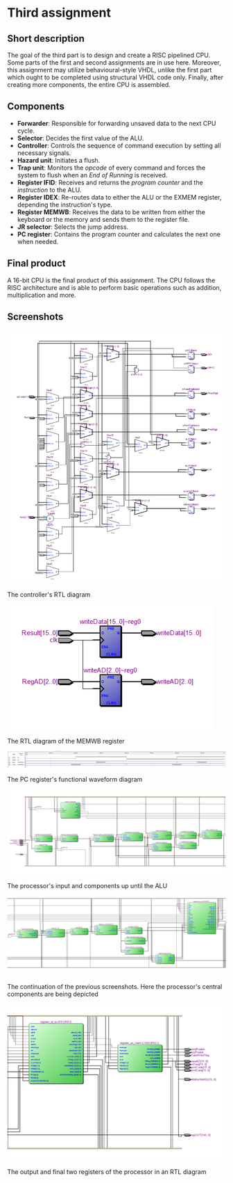 # Third assignment

## Short description

The goal of the third part is to design and create a RISC pipelined CPU. Some parts of the first and second assignments are in use here. Moreover, this assignment may utilize behavioural-style VHDL, unlike the first part which ought to be completed using structural VHDL code only. Finally, after creating more components, the entire CPU is assembled.

## Components

* **Forwarder**: Responsible for forwarding unsaved data to the next CPU cycle.
* **Selector**: Decides the first value of the ALU.
* **Controller**: Controls the sequence of command execution by setting all necessary signals.
* **Hazard unit**: Initiates a flush.
* **Trap unit**: Monitors the *opcode* of every command and forces the system to flush when an *End of Running* is received.
* **Register IFID**: Receives and returns the *program counter* and the *instruction* to the ALU.
* **Register IDEX**: Re-routes data to either the ALU or the EXMEM register, depending the instruction's type.
* **Register MEMWB**: Receives the data to be written from either the keyboard or the memory and sends them to the register file.
* **JR selector**: Selects the jump address.
* **PC register**: Contains the program counter and calculates the next one when needed.

## Final product

A 16-bit CPU is the final product of this assignment. The CPU follows the RISC architecture and is able to perform basic operations such as addition, multiplication and more.

## Screenshots

![The ](screenshots/third_control.png)

The controller's RTL diagram

![The MEMWB register's RTL diagram](screenshots/third_register_mem_wb.png)

The RTL diagram of the MEMWB register

![The PC register's waveform](screenshots/third_pcregister_functional.PNG)

The PC register's functional waveform diagram

![First processor RTL](screenshots/third_processor_1.png)

The processor's input and components up until the ALU

![Second processor RTL](screenshots/third_processor_2.png)

The continuation of the previous screenshots. Here the processor's central components are being depicted

![Third processor RTL](screenshots/third_processor_3.png)

The output and final two registers of the processor in an RTL diagram
